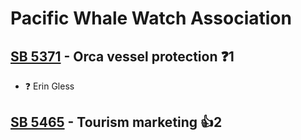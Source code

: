 # Pacific Whale Watch Association

## [SB 5371](/bill/2023-24/sb/5371/) - Orca vessel protection   ❓1
* ❓ Erin Gless

## [SB 5465](/bill/2023-24/sb/5465/) - Tourism marketing 👍2  